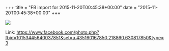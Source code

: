 +++
title = "FB import for 2015-11-20T00:45:38+00:00"
date = "2015-11-20T00:45:38+00:00"
+++

<img src="https://scontent.xx.fbcdn.net/v/t1.0-0/s130x130/12279110_10153445640037851_7363597375910147401_n.jpg?oh=c749c22e673c8304b01fc57b29a7ddc4&oe=5958725B" />

Link: <a href="https://www.facebook.com/photo.php?fbid=10153445640037851&set=a.435160167850.218860.630817850&type=3">https://www.facebook.com/photo.php?fbid=10153445640037851&set=a.435160167850.218860.630817850&type=3</a>
